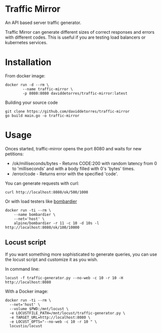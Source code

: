# Traffic Mirror
An API based server traffic generator. 

Traffic Mirror can generate different sizes of correct responses and errors with different codes. This is useful if you are testing load balancers or kubernetes services.

# Installation
From docker image:
```
docker run -d --rm \
        --name traffic-mirror \
        -p 8080:8080 daviddetorres/traffic-mirror:latest
```

Building your source code
```
git clone https://github.com/daviddetorres/traffic-mirror
go build main.go -o traffic-mirror
```

# Usage
Onces started, traffic-mirror opens the port 8080 and waits for new petitions:
* /ok/milliseconds/bytes - Returns CODE:200 with random latency from 0 to 'milliseconds' and with a body filled with 0's 'bytes' times.
* /error/code - Returns error with the specified 'code'.

You can generate requests with curl: 
```
curl http://localhost:8080/ok/500/1000
```

Or with load testers like [bombardier](https://github.com/codesenberg/bombardier)
```
docker run -ti --rm \
    --name bombardier \
    --net='host' \
    alpine/bombardier -r 11 -c 10 -d 10s -l http://localhost:8080/ok/100/10000
```

## Locust script
If you want something more sophisticated to generate queries, you can use the locust script and customize it as you wish. 

In command line:
```
locust -f traffic-generator.py --no-web -c 10 -r 10 -H http://localhost:8080
```

With a Docker image:
```
docker run -ti --rm \
  --net='host' \
  --volume $PWD:/mnt/locust \
  -e LOCUSTFILE_PATH=/mnt/locust/traffic-generator.py \
  -e TARGET_URL=http://localhost:8080 \
  -e LOCUST_OPTS="--no-web -c 10 -r 10 " \
  locustio/locust
```
